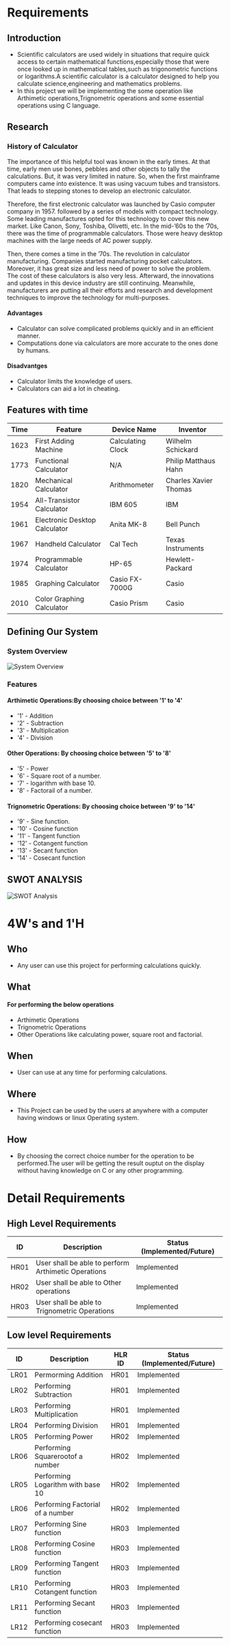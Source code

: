 # Requirements
## Introduction
* Scientific calculators are used widely in situations that require quick access to certain mathematical functions,especially those that were once looked up in mathematical tables,such as trigonometric functions or logarithms.A scientific calculator is a calculator designed to help you calculate science,engineering and mathematics problems. 
* In this project we will be implementing the some operation like Arthimetic operations,Trignometric operations and some essential operations using C language.
 
## Research
### History of Calculator
The importance of this helpful tool was known in the early times. At that time, early men use bones, pebbles and other objects to tally the calculations. But, it was very limited in nature. So, when the first mainframe computers came into existence. It was using vacuum tubes and transistors. That leads to stepping stones to develop an electronic calculator.

Therefore, the first electronic calculator was launched by Casio computer company in 1957. followed by a series of models with compact technology. Some leading manufactures opted for this technology to cover this new market. Like Canon, Sony, Toshiba, Olivetti, etc.
In the mid-’60s to the ’70s, there was the time of programmable calculators. Those were heavy desktop machines with the large needs of AC power supply.

Then, there comes a time in the ’70s. The revolution in calculator manufacturing. Companies started manufacturing pocket calculators. Moreover, it has great size and less need of power to solve the problem. The cost of these calculators is also very less.
Afterward, the innovations and updates in this device industry are still continuing. Meanwhile, manufacturers are putting all their efforts and research and development techniques to improve the technology for multi-purposes.
#### Advantages
* Calculator can solve complicated problems quickly and in an efficient manner.
* Computations done via calculators are more accurate to the ones done by humans.
#### Disadvantges
* Calculator limits the knowledge of users.
* Calculators can aid a lot in cheating.

## Features with time
| Time | Feature | Device Name | Inventor |
| ---- | ------ | ---------- | ---------|
| 1623 | First Adding Machine | Calculating Clock | Wilhelm Schickard |
| 1773 | Functional Calculator | N/A | Philip Matthaus Hahn | 
| 1820 | Mechanical Calculator | Arithmometer | Charles Xavier Thomas |
| 1954 | All-Transistor Calculator | IBM 605 | IBM |
| 1961 | Electronic Desktop Calculator | Anita MK-8 | Bell Punch |
| 1967 | Handheld Calculator | Cal Tech | Texas Instruments |
| 1974 | Programmable Calculator | HP-65 | Hewlett-Packard |
| 1985 | Graphing Calculator | Casio FX-7000G | Casio |
| 2010 | Color Graphing Calculator | Casio Prism | Casio |

## Defining Our System
### System Overview
![System Overview](https://github.com/ShodaPratheepKumarReddy/stepin255967/blob/main/1_Requirements/System.png)
### Features
#### Arthimetic Operations:By choosing  choice between '1' to '4'
* '1' - Addition
* '2' - Subtraction
* '3' - Multiplication
* '4' - Division
#### Other Operations: By choosing choice between '5' to '8'
* '5' - Power
* '6' - Square root of a number.
* '7' - logarithm with base 10.
* '8' - Factorail of a number.
#### Trignometric Operations: By choosing choice between '9' to '14'
* '9'  - Sine function.
* '10' - Cosine function
* '11' - Tangent function
* '12' - Cotangent function
* '13' - Secant function
* '14' - Cosecant function

## SWOT ANALYSIS
![SWOT Analysis](https://github.com/ShodaPratheepKumarReddy/stepin255967/blob/main/1_Requirements/swot.png)

# 4W&#39;s and 1&#39;H

## Who
* Any user can use this project for performing calculations quickly.

## What
#### For performing the below operations
* Arthimetic Operations
* Trignometric Operations
* Other Operations like calculating power, square root and factorial.

## When
* User can use at any time for performing calculations. 

## Where
* This Project can be used by the users at anywhere with a computer having windows or linux Operating system.

## How
* By choosing the correct choice number for the operation to be performed.The user will be getting the result ouptut on the display without having knowledge on C or any other programming.

# Detail Requirements
## High Level Requirements 
| ID | Description | Status (Implemented/Future) | 
| ----- | ----- | ---------|
| HR01 | User shall be able to perform Arthimetic Operations | Implemented | 
| HR02 | User shall be able to Other operations | Implemented |
| HR03 | User shall be able to Trignometric Operations | Implemented |

##  Low level Requirements
| ID | Description | HLR ID | Status (Implemented/Future) |
| ------ | --------- | ------ | ----- |
| LR01 | Permorming Addition | HR01 | Implemented |
| LR02 | Performing Subtraction | HR01 | Implemented |
| LR03 | Performing Multiplication | HR01 | Implemented |
| LR04 | Performing Division | HR01 | Implemented |
| LR05 | Performing Power | HR02 | Implemented |
| LR06 | Performing Squarerootof a number | HR02 | Implemented |
| LR05 | Performing Logarithm with base 10 | HR02 | Implemented |
| LR06 | Performing Factorial of a number | HR02 | Implemented |
| LR07 | Performing Sine function | HR03 | Implemented |
| LR08 | Performing Cosine function | HR03 | Implemented |
| LR09 | Performing Tangent function | HR03 | Implemented |
| LR10 | Performing Cotangent function | HR03 | Implemented |
| LR11 | Performing Secant function | HR03 | Implemented |
| LR12 | Performing cosecant function | HR03 | Implemented |
